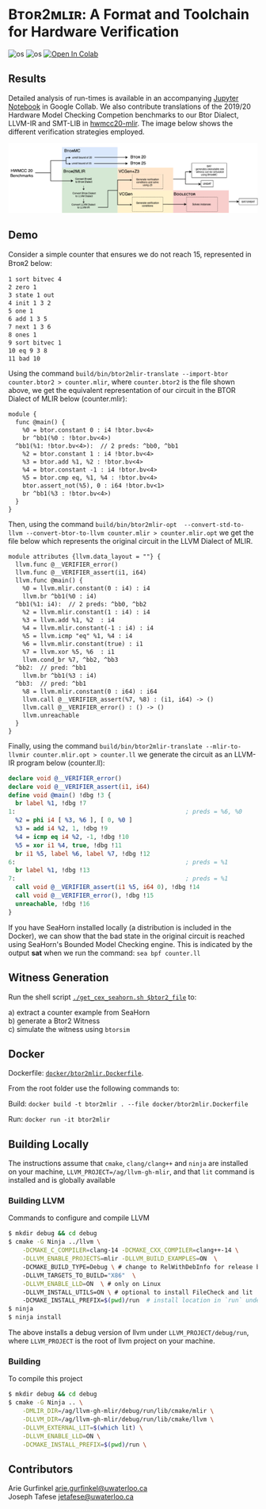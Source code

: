 # Bᴛᴏʀ2ᴍʟɪʀ: A Format and Toolchain for Hardware Verification
![os](https://img.shields.io/badge/os-linux-orange?logo=linux)
![os](https://img.shields.io/badge/os-macos-silver?logo=apple)
[![Open In Colab](https://colab.research.google.com/assets/colab-badge.svg)][data]

## Results
Detailed analysis of run-times is available in an accompanying [Jupyter
Notebook][data] in Google Collab. We also contribute translations of the 2019/20 Hardware Model Checking Competion benchmarks to our Btor Dialect, LLVM-IR and SMT-LIB in [hwmcc20-mlir](https://github.com/jetafese/hwmcc20-mlir). The image below shows the different verification strategies employed. 

![strategies-img](./assets/strategies.png "Verification Strategies")

<!-- ![arch-img](./assets/btor2mlir.png "Architecture") -->

[data]: https://colab.research.google.com/drive/1wau9yTHvsWdBdMjF0TbvHTHEKW6rFHiQ?usp=sharing

## Demo

Consider a simple counter that ensures we do not reach 15, represented in Bᴛᴏʀ2 below:

```btor
1 sort bitvec 4
2 zero 1
3 state 1 out
4 init 1 3 2
5 one 1
6 add 1 3 5
7 next 1 3 6
8 ones 1
9 sort bitvec 1
10 eq 9 3 8
11 bad 10
```

Using the command `build/bin/btor2mlir-translate --import-btor counter.btor2 > counter.mlir`, where `counter.btor2` is the file shown above, we get the equivalent representation of our circuit in the BTOR Dialect of MLIR below (counter.mlir):

```mlir
module {
  func @main() {
    %0 = btor.constant 0 : i4 !btor.bv<4>
    br ^bb1(%0 : !btor.bv<4>)
  ^bb1(%1: !btor.bv<4>):  // 2 preds: ^bb0, ^bb1
    %2 = btor.constant 1 : i4 !btor.bv<4>
    %3 = btor.add %1, %2 : !btor.bv<4>
    %4 = btor.constant -1 : i4 !btor.bv<4>
    %5 = btor.cmp eq, %1, %4 : !btor.bv<4>
    btor.assert_not(%5), 0 : i64 !btor.bv<1>
    br ^bb1(%3 : !btor.bv<4>)
  }
}
```

Then, using the command  `build/bin/btor2mlir-opt  --convert-std-to-llvm --convert-btor-to-llvm counter.mlir > counter.mlir.opt` we get the file below which represents the original circuit in the LLVM Dialect of MLIR. 

```mlir
module attributes {llvm.data_layout = ""} {
  llvm.func @__VERIFIER_error()
  llvm.func @__VERIFIER_assert(i1, i64)
  llvm.func @main() {
    %0 = llvm.mlir.constant(0 : i4) : i4
    llvm.br ^bb1(%0 : i4)
  ^bb1(%1: i4):  // 2 preds: ^bb0, ^bb2
    %2 = llvm.mlir.constant(1 : i4) : i4
    %3 = llvm.add %1, %2  : i4
    %4 = llvm.mlir.constant(-1 : i4) : i4
    %5 = llvm.icmp "eq" %1, %4 : i4
    %6 = llvm.mlir.constant(true) : i1
    %7 = llvm.xor %5, %6  : i1
    llvm.cond_br %7, ^bb2, ^bb3
  ^bb2:  // pred: ^bb1
    llvm.br ^bb1(%3 : i4)
  ^bb3:  // pred: ^bb1
    %8 = llvm.mlir.constant(0 : i64) : i64
    llvm.call @__VERIFIER_assert(%7, %8) : (i1, i64) -> ()
    llvm.call @__VERIFIER_error() : () -> ()
    llvm.unreachable
  }
}
```

Finally, using the command `build/bin/btor2mlir-translate --mlir-to-llvmir counter.mlir.opt > counter.ll` we generate the circuit as an LLVM-IR program below (counter.ll): 

```llvm
declare void @__VERIFIER_error()
declare void @__VERIFIER_assert(i1, i64)
define void @main() !dbg !3 {
  br label %1, !dbg !7
1:                                                ; preds = %6, %0
  %2 = phi i4 [ %3, %6 ], [ 0, %0 ]
  %3 = add i4 %2, 1, !dbg !9
  %4 = icmp eq i4 %2, -1, !dbg !10
  %5 = xor i1 %4, true, !dbg !11
  br i1 %5, label %6, label %7, !dbg !12
6:                                                ; preds = %1
  br label %1, !dbg !13
7:                                                ; preds = %1
  call void @__VERIFIER_assert(i1 %5, i64 0), !dbg !14
  call void @__VERIFIER_error(), !dbg !15
  unreachable, !dbg !16
}
```

If you have SeaHorn installed locally (a distribution is included in the Docker), we can show that the bad state in the original circuit is reached using SeaHorn's Bounded Model Checking engine. This is indicated by the output **sat** when we run the command: `sea bpf counter.ll`

## Witness Generation

Run the shell script [`./get_cex_seahorn.sh $btor2_file`](utils/cex/witness/get_cex_seahorn.sh) to:

a) extract a counter example from SeaHorn \
b) generate a Btor2 Witness \
c) simulate the witness using `btorsim`

## Docker

Dockerfile: [`docker/btor2mlir.Dockerfile`](docker/btor2mlir.Dockerfile).

From the root folder use the following commands to:

Build: `docker build -t btor2mlir . --file docker/btor2mlir.Dockerfile`

Run: `docker run -it btor2mlir`

## Building Locally

The instructions assume that `cmake`, `clang/clang++` and `ninja` are installed on your machine,  `LLVM_PROJECT=/ag/llvm-gh-mlir`, and that `lit`
command is installed and is globally available

### Building LLVM
Commands to configure and compile LLVM

```sh
$ mkdir debug && cd debug 
$ cmake -G Ninja ../llvm \
    -DCMAKE_C_COMPILER=clang-14 -DCMAKE_CXX_COMPILER=clang++-14 \
    -DLLVM_ENABLE_PROJECTS=mlir -DLLVM_BUILD_EXAMPLES=ON  \ 
    -DCMAKE_BUILD_TYPE=Debug \ # change to RelWithDebInfo for release build
    -DLLVM_TARGETS_TO_BUILD="X86"  \
    -DLLVM_ENABLE_LLD=ON  \ # only on Linux	
    -DLLVM_INSTALL_UTILS=ON \ # optional to install FileCheck and lit
    -DCMAKE_INSTALL_PREFIX=$(pwd)/run  # install location in `run` under build
$ ninja
$ ninja install
```

The above installs a debug version of llvm under `LLVM_PROJECT/debug/run`, 
where `LLVM_PROJECT` is the root of llvm project on your machine.

### Building
To compile this project

```sh
$ mkdir debug && cd debug 
$ cmake -G Ninja .. \
    -DMLIR_DIR=/ag/llvm-gh-mlir/debug/run/lib/cmake/mlir \
    -DLLVM_DIR=/ag/llvm-gh-mlir/debug/run/lib/cmake/llvm \
    -DLLVM_EXTERNAL_LIT=$(which lit) \
    -DLLVM_ENABLE_LLD=ON \
    -DCMAKE_INSTALL_PREFIX=$(pwd)/run \
```


## Contributors
Arie Gurfinkel <arie.gurfinkel@uwaterloo.ca> \
Joseph Tafese <jetafese@uwaterloo.ca>
